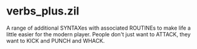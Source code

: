 # verbs_plus.zil
A range of additional SYNTAXes with associated ROUTINEs to make life a little easier for the modern player.  People don't just want to ATTACK, they want to KICK and PUNCH and WHACK. 
